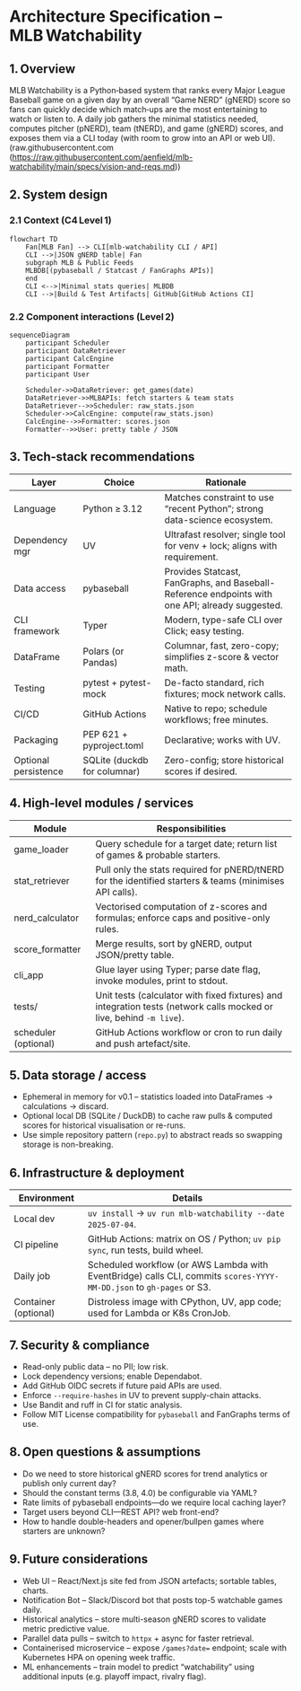 # Architecture Specification – MLB Watchability

## 1. Overview

MLB Watchability is a Python‑based system that ranks every Major League Baseball game on a given day by an overall “Game NERD” (gNERD) score so fans can quickly decide which match‑ups are the most entertaining to watch or listen to. A daily job gathers the minimal statistics needed, computes pitcher (pNERD), team (tNERD), and game (gNERD) scores, and exposes them via a CLI today (with room to grow into an API or web UI). (raw.githubusercontent.com (https://raw.githubusercontent.com/aenfield/mlb-watchability/main/specs/vision-and-reqs.md))

## 2. System design

### 2.1 Context (C4 Level 1)

```mermaid
flowchart TD
    Fan[MLB Fan] --> CLI[mlb-watchability CLI / API]
    CLI -->|JSON gNERD table| Fan
    subgraph MLB & Public Feeds
    MLBDB[(pybaseball / Statcast / FanGraphs APIs)]
    end
    CLI <-->|Minimal stats queries| MLBDB
    CLI -->|Build & Test Artifacts| GitHub[GitHub Actions CI]
```

### 2.2 Component interactions (Level 2)

```mermaid
sequenceDiagram
    participant Scheduler
    participant DataRetriever
    participant CalcEngine
    participant Formatter
    participant User

    Scheduler->>DataRetriever: get_games(date)
    DataRetriever->>MLBAPIs: fetch starters & team stats
    DataRetriever-->>Scheduler: raw_stats.json
    Scheduler->>CalcEngine: compute(raw_stats.json)
    CalcEngine-->>Formatter: scores.json
    Formatter-->>User: pretty table / JSON
```

## 3. Tech‑stack recommendations

| Layer                | Choice                       | Rationale                                                                                       |
| -------------------- | ---------------------------- | ----------------------------------------------------------------------------------------------- |
| Language             | Python ≥ 3.12                | Matches constraint to use “recent Python”; strong data-science ecosystem.                       |
| Dependency mgr       | UV                           | Ultrafast resolver; single tool for venv + lock; aligns with requirement.                       |
| Data access          | pybaseball                   | Provides Statcast, FanGraphs, and Baseball-Reference endpoints with one API; already suggested. |
| CLI framework        | Typer                        | Modern, type-safe CLI over Click; easy testing.                                                 |
| DataFrame            | Polars (or Pandas)           | Columnar, fast, zero-copy; simplifies z-score & vector math.                                    |
| Testing              | pytest + pytest-mock         | De-facto standard, rich fixtures; mock network calls.                                           |
| CI/CD                | GitHub Actions               | Native to repo; schedule workflows; free minutes.                                               |
| Packaging            | PEP 621 + pyproject.toml     | Declarative; works with UV.                                                                     |
| Optional persistence | SQLite (duckdb for columnar) | Zero-config; store historical scores if desired.                                                |

## 4. High‑level modules / services

| Module               | Responsibilities                                                                                                    |
| -------------------- | ------------------------------------------------------------------------------------------------------------------- |
| game_loader          | Query schedule for a target date; return list of games & probable starters.                                         |
| stat_retriever       | Pull only the stats required for pNERD/tNERD for the identified starters & teams (minimises API calls).             |
| nerd_calculator      | Vectorised computation of z-scores and formulas; enforce caps and positive-only rules.                              |
| score_formatter      | Merge results, sort by gNERD, output JSON/pretty table.                                                             |
| cli_app              | Glue layer using Typer; parse date flag, invoke modules, print to stdout.                                           |
| tests/               | Unit tests (calculator with fixed fixtures) and integration tests (network calls mocked or live, behind `-m live`). |
| scheduler (optional) | GitHub Actions workflow or cron to run daily and push artefact/site.                                                |

## 5. Data storage / access

- Ephemeral in memory for v0.1 – statistics loaded into DataFrames → calculations → discard.
- Optional local DB (SQLite / DuckDB) to cache raw pulls & computed scores for historical visualisation or re-runs.
- Use simple repository pattern (`repo.py`) to abstract reads so swapping storage is non-breaking.

## 6. Infrastructure & deployment

| Environment          | Details                                                                                                              |
| -------------------- | -------------------------------------------------------------------------------------------------------------------- |
| Local dev            | `uv install` → `uv run mlb-watchability --date 2025-07-04`.                                                          |
| CI pipeline          | GitHub Actions: matrix on OS / Python; `uv pip sync`, run tests, build wheel.                                        |
| Daily job            | Scheduled workflow (or AWS Lambda with EventBridge) calls CLI, commits `scores-YYYY-MM-DD.json` to `gh-pages` or S3. |
| Container (optional) | Distroless image with CPython, UV, app code; used for Lambda or K8s CronJob.                                         |

## 7. Security & compliance

- Read-only public data – no PII; low risk.
- Lock dependency versions; enable Dependabot.
- Add GitHub OIDC secrets if future paid APIs are used.
- Enforce `--require-hashes` in UV to prevent supply-chain attacks.
- Use Bandit and ruff in CI for static analysis.
- Follow MIT License compatibility for `pybaseball` and FanGraphs terms of use.

## 8. Open questions & assumptions

- Do we need to store historical gNERD scores for trend analytics or publish only current day?
- Should the constant terms (3.8, 4.0) be configurable via YAML?
- Rate limits of pybaseball endpoints—do we require local caching layer?
- Target users beyond CLI—REST API? web front-end?
- How to handle double-headers and opener/bullpen games where starters are unknown?

## 9. Future considerations

- Web UI – React/Next.js site fed from JSON artefacts; sortable tables, charts.
- Notification Bot – Slack/Discord bot that posts top-5 watchable games daily.
- Historical analytics – store multi-season gNERD scores to validate metric predictive value.
- Parallel data pulls – switch to `httpx` + async for faster retrieval.
- Containerised microservice – expose `/games?date=` endpoint; scale with Kubernetes HPA on opening week traffic.
- ML enhancements – train model to predict “watchability” using additional inputs (e.g. playoff impact, rivalry flag).

```

```
